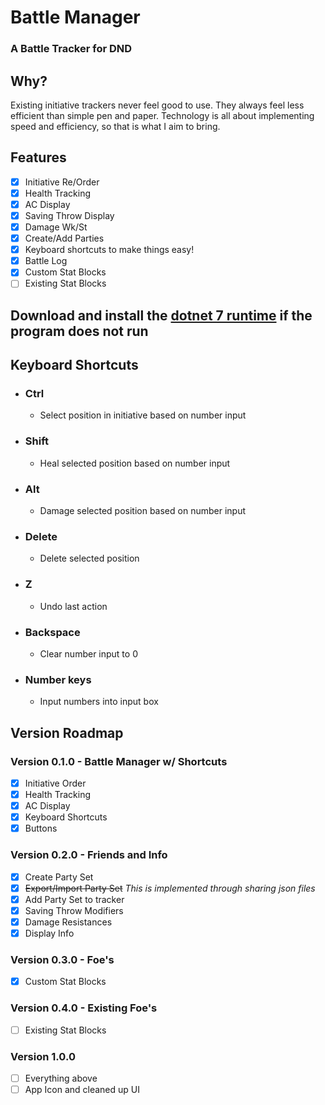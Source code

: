 # Battle Manager

### A Battle Tracker for DND

## Why?
Existing initiative trackers never feel good to use. They always feel less efficient than simple pen and paper. Technology is all about implementing speed and efficiency, so that is what I aim to bring. 

## Features
- [x] Initiative Re/Order
- [x] Health Tracking
- [x] AC Display
- [x] Saving Throw Display
- [x] Damage Wk/St
- [x] Create/Add Parties
- [x] Keyboard shortcuts to make things easy!
- [x] Battle Log
- [x] Custom Stat Blocks
- [ ] Existing Stat Blocks

## Download and install the  [dotnet 7 runtime](https://dotnet.microsoft.com/en-us/download/dotnet/thank-you/runtime-7.0.5-windows-x64-installer) if the program does not run

## Keyboard Shortcuts
- ### Ctrl
  - Select position in initiative based on number input

- ### Shift
  - Heal selected position based on number input

- ### Alt
  - Damage selected position based on number input

- ### Delete
  - Delete selected position

- ### Z
  - Undo last action

- ### Backspace
  - Clear number input to 0

- ### Number keys
  - Input numbers into input box

## Version Roadmap
### Version 0.1.0 - Battle Manager w/ Shortcuts
- [x] Initiative Order
- [x] Health Tracking
- [x] AC Display
- [x] Keyboard Shortcuts
- [x] Buttons

### Version 0.2.0 - Friends and Info
- [x] Create Party Set
- [x] ~~Export/Import Party Set~~ _This is implemented through sharing json files_
- [x] Add Party Set to tracker
- [x] Saving Throw Modifiers
- [x] Damage Resistances
- [x] Display Info

### Version 0.3.0 - Foe's
- [x] Custom Stat Blocks

### Version 0.4.0 - Existing Foe's
- [ ] Existing Stat Blocks

### Version 1.0.0
- [ ] Everything above
- [ ] App Icon and cleaned up UI
